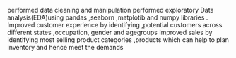  performed data cleaning and manipulation 
 performed exploratory Data analysis(EDA)using pandas ,seaborn ,matplotib and numpy libraries .
Improved customer experience by identifying ,potential customers across different states ,occupation, gender and agegroups 
Improved sales by identifying most selling product categories ,products which can help to plan inventory and hence meet the demands
